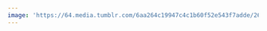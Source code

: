 ```yaml
---
image: 'https://64.media.tumblr.com/6aa264c19947c4c1b60f52e543f7adde/26d6090a7c693c07-a3/s1280x1920/33fb9300efecd9aa83ede5c0a35402a80c6c91e7.jpg'
---
```


